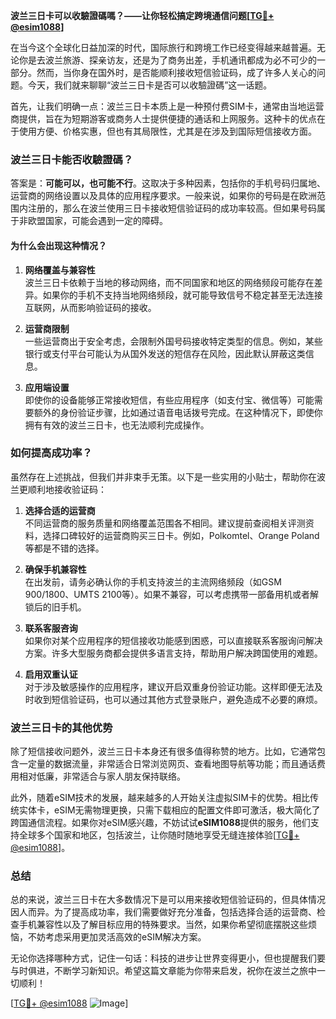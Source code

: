 **波兰三日卡可以收驗證碼嗎？——让你轻松搞定跨境通信问题[[TG💪+ @esim1088](https://t.me/s/esim1088)]**

在当今这个全球化日益加深的时代，国际旅行和跨境工作已经变得越来越普遍。无论你是去波兰旅游、探亲访友，还是为了商务出差，手机通讯都成为必不可少的一部分。然而，当你身在国外时，是否能顺利接收短信验证码，成了许多人关心的问题。今天，我们就来聊聊“波兰三日卡是否可以收驗證碼”这一话题。

首先，让我们明确一点：波兰三日卡本质上是一种预付费SIM卡，通常由当地运营商提供，旨在为短期游客或商务人士提供便捷的通话和上网服务。这种卡的优点在于使用方便、价格实惠，但也有其局限性，尤其是在涉及到国际短信接收方面。

### 波兰三日卡能否收驗證碼？

答案是：**可能可以，也可能不行**。这取决于多种因素，包括你的手机号码归属地、运营商的网络设置以及具体的应用程序要求。一般来说，如果你的号码是在欧洲范围内注册的，那么在波兰使用三日卡接收短信验证码的成功率较高。但如果号码属于非欧盟国家，可能会遇到一定的障碍。

#### 为什么会出现这种情况？

1. **网络覆盖与兼容性**  
   波兰三日卡依赖于当地的移动网络，而不同国家和地区的网络频段可能存在差异。如果你的手机不支持当地网络频段，就可能导致信号不稳定甚至无法连接互联网，从而影响验证码的接收。

2. **运营商限制**  
   一些运营商出于安全考虑，会限制外国号码接收特定类型的信息。例如，某些银行或支付平台可能认为从国外发送的短信存在风险，因此默认屏蔽这类信息。

3. **应用端设置**  
   即使你的设备能够正常接收短信，有些应用程序（如支付宝、微信等）可能需要额外的身份验证步骤，比如通过语音电话拨号完成。在这种情况下，即使你拥有有效的波兰三日卡，也无法顺利完成操作。

### 如何提高成功率？

虽然存在上述挑战，但我们并非束手无策。以下是一些实用的小贴士，帮助你在波兰更顺利地接收验证码：

1. **选择合适的运营商**  
   不同运营商的服务质量和网络覆盖范围各不相同。建议提前查阅相关评测资料，选择口碑较好的运营商购买三日卡。例如，Polkomtel、Orange Poland等都是不错的选择。

2. **确保手机兼容性**  
   在出发前，请务必确认你的手机支持波兰的主流网络频段（如GSM 900/1800、UMTS 2100等）。如果不兼容，可以考虑携带一部备用机或者解锁后的旧手机。

3. **联系客服咨询**  
   如果你对某个应用程序的短信接收功能感到困惑，可以直接联系客服询问解决方案。许多大型服务商都会提供多语言支持，帮助用户解决跨国使用的难题。

4. **启用双重认证**  
   对于涉及敏感操作的应用程序，建议开启双重身份验证功能。这样即便无法及时收到短信验证码，也可以通过其他方式登录账户，避免造成不必要的麻烦。

### 波兰三日卡的其他优势

除了短信接收问题外，波兰三日卡本身还有很多值得称赞的地方。比如，它通常包含一定量的数据流量，非常适合日常浏览网页、查看地图导航等功能；而且通话费用相对低廉，非常适合与家人朋友保持联络。

此外，随着eSIM技术的发展，越来越多的人开始关注虚拟SIM卡的优势。相比传统实体卡，eSIM无需物理更换，只需下载相应的配置文件即可激活，极大简化了跨国通信流程。如果你对eSIM感兴趣，不妨试试**eSIM1088**提供的服务，他们支持全球多个国家和地区，包括波兰，让你随时随地享受无缝连接体验[[TG💪+ @esim1088](https://t.me/s/esim1088)]。

### 总结

总的来说，波兰三日卡在大多数情况下是可以用来接收短信验证码的，但具体情况因人而异。为了提高成功率，我们需要做好充分准备，包括选择合适的运营商、检查手机兼容性以及了解目标应用的特殊要求。当然，如果你希望彻底摆脱这些烦恼，不妨考虑采用更加灵活高效的eSIM解决方案。

无论你选择哪种方式，记住一句话：科技的进步让世界变得更小，但也提醒我们要与时俱进，不断学习新知识。希望这篇文章能为你带来启发，祝你在波兰之旅中一切顺利！

[[TG💪+ @esim1088](https://t.me/s/esim1088) ![Image](https://i.postimg.cc/4NQfJmqS/Snipaste-2025-05-13-00-14-12.png)]